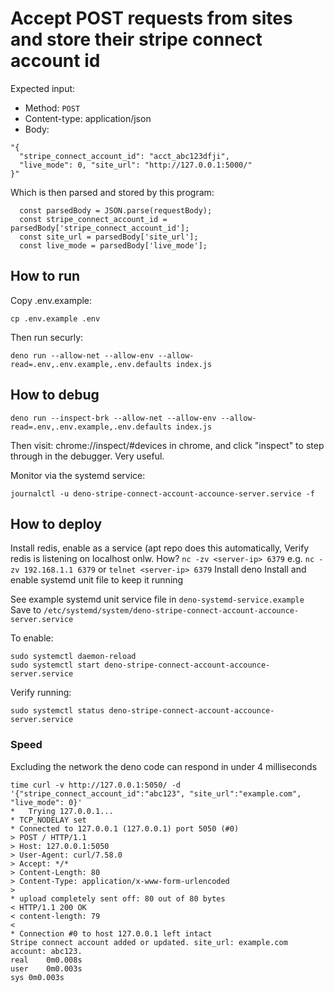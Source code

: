 # Accept POST requests from sites and store their stripe connect account id

Expected input:

- Method: `POST`
- Content-type: application/json
- Body:
```
"{
  "stripe_connect_account_id": "acct_abc123dfji", 
  "live_mode": 0, "site_url": "http://127.0.0.1:5000/"
}"
```

Which is then parsed and stored by this program:

```
  const parsedBody = JSON.parse(requestBody);
  const stripe_connect_account_id = parsedBody['stripe_connect_account_id'];
  const site_url = parsedBody['site_url'];
  const live_mode = parsedBody['live_mode'];
```

## How to run

Copy .env.example:

```
cp .env.example .env
```

Then run securly:

```
deno run --allow-net --allow-env --allow-read=.env,.env.example,.env.defaults index.js
```

## How to debug

```
deno run --inspect-brk --allow-net --allow-env --allow-read=.env,.env.example,.env.defaults index.js
```

Then visit: chrome://inspect/#devices in chrome, and click "inspect" to
step through in the debugger. Very useful.

Monitor via the systemd service:

```
journalctl -u deno-stripe-connect-account-accounce-server.service -f
```

## How to deploy

Install redis, enable as a service (apt repo does this automatically,
  Verify redis is listening on localhost onlw. How? `nc -zv <server-ip> 6379` e.g. `nc -zv 192.168.1.1 6379` or `telnet <server-ip> 6379`
Install deno
Install and enable systemd unit file to keep it running

See example systemd unit service file in `deno-systemd-service.example` 
Save to `/etc/systemd/system/deno-stripe-connect-account-accounce-server.service`

To enable:

```
sudo systemctl daemon-reload
sudo systemctl start deno-stripe-connect-account-accounce-server.service
```

Verify running:
```
sudo systemctl status deno-stripe-connect-account-accounce-server.service
```

### Speed

Excluding the network the deno code can respond in under 4 milliseconds
```
time curl -v http://127.0.0.1:5050/ -d '{"stripe_connect_account_id":"abc123", "site_url":"example.com", "live_mode": 0}'
*   Trying 127.0.0.1...
* TCP_NODELAY set
* Connected to 127.0.0.1 (127.0.0.1) port 5050 (#0)
> POST / HTTP/1.1
> Host: 127.0.0.1:5050
> User-Agent: curl/7.58.0
> Accept: */*
> Content-Length: 80
> Content-Type: application/x-www-form-urlencoded
> 
* upload completely sent off: 80 out of 80 bytes
< HTTP/1.1 200 OK
< content-length: 79
< 
* Connection #0 to host 127.0.0.1 left intact
Stripe connect account added or updated. site_url: example.com account: abc123.
real	0m0.008s
user	0m0.003s
sys	0m0.003s
```
